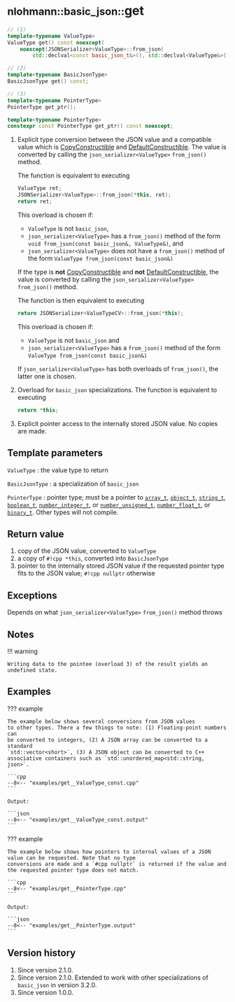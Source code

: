 # <small>nlohmann::basic_json::</small>get

```cpp
// (1)
template<typename ValueType>
ValueType get() const noexcept(
    noexcept(JSONSerializer<ValueType>::from_json(
        std::declval<const basic_json_t&>(), std::declval<ValueType&>())));

// (2)
template<typename BasicJsonType>
BasicJsonType get() const;

// (3)
template<typename PointerType>
PointerType get_ptr();

template<typename PointerType>
constexpr const PointerType get_ptr() const noexcept;
```

1. Explicit type conversion between the JSON value and a compatible value which is
   [CopyConstructible](https://en.cppreference.com/w/cpp/named_req/CopyConstructible) and
   [DefaultConstructible](https://en.cppreference.com/w/cpp/named_req/DefaultConstructible). The value is converted by
   calling the `json_serializer<ValueType>` `from_json()` method.
   
    The function is equivalent to executing
    ```cpp
    ValueType ret;
    JSONSerializer<ValueType>::from_json(*this, ret);
    return ret;
    ```

    This overload is chosen if:
    
    - `ValueType` is not `basic_json`,
    - `json_serializer<ValueType>` has a `from_json()` method of the form
      `void from_json(const basic_json&, ValueType&)`, and
    - `json_serializer<ValueType>` does not have a `from_json()` method of the form
      `ValueType from_json(const basic_json&)`

    If the type is **not** [CopyConstructible](https://en.cppreference.com/w/cpp/named_req/CopyConstructible) and
    **not** [DefaultConstructible](https://en.cppreference.com/w/cpp/named_req/DefaultConstructible), the value is
    converted by calling the `json_serializer<ValueType>` `from_json()` method.
   
    The function is then equivalent to executing
    ```cpp
    return JSONSerializer<ValueTypeCV>::from_json(*this);
    ``` 
   
    This overload is chosen if:
    
    - `ValueType` is not `basic_json` and
    - `json_serializer<ValueType>` has a `from_json()` method of the form
     `ValueType from_json(const basic_json&)`

    If `json_serializer<ValueType>` has both overloads of `from_json()`, the latter one is chosen.

2. Overload for `basic_json` specializations. The function is equivalent to executing
    ```cpp
    return *this;
    ```

3. Explicit pointer access to the internally stored JSON value. No copies are made.

## Template parameters

`ValueType`
:   the value type to return

`BasicJsonType`
:   a specialization of `basic_json`

`PointerType`
:   pointer type; must be a pointer to [`array_t`](Desktop/1010-ai-master/lib/json/doc/mkdocs/docs/api/basic_json/array_t.md), [`object_t`](Desktop/1010-ai-master/lib/json/doc/mkdocs/docs/api/basic_json/object_t.md), [`string_t`](Desktop/1010-ai-master/lib/json/doc/mkdocs/docs/api/basic_json/string_t.md),
    [`boolean_t`](Desktop/1010-ai-master/lib/json/doc/mkdocs/docs/api/basic_json/boolean_t.md), [`number_integer_t`](Desktop/1010-ai-master/lib/json/doc/mkdocs/docs/api/basic_json/number_integer_t.md), or
    [`number_unsigned_t`](Desktop/1010-ai-master/lib/json/doc/mkdocs/docs/api/basic_json/number_unsigned_t.md), [`number_float_t`](Desktop/1010-ai-master/lib/json/doc/mkdocs/docs/api/basic_json/number_float_t.md), or [`binary_t`](Desktop/1010-ai-master/lib/json/doc/mkdocs/docs/api/basic_json/binary_t.md).
    Other types will not compile.

## Return value

1. copy of the JSON value, converted to `ValueType`
2. a copy of `#!cpp *this`, converted into `BasicJsonType`
3. pointer to the internally stored JSON value if the requested pointer type fits to the JSON value; `#!cpp nullptr`
   otherwise

## Exceptions

Depends on what `json_serializer<ValueType>` `from_json()` method throws

## Notes

!!! warning

    Writing data to the pointee (overload 3) of the result yields an undefined state.

## Examples

??? example

    The example below shows several conversions from JSON values
    to other types. There a few things to note: (1) Floating-point numbers can
    be converted to integers, (2) A JSON array can be converted to a standard
    `std::vector<short>`, (3) A JSON object can be converted to C++
    associative containers such as `std::unordered_map<std::string, json>`.
        
    ```cpp
    --8<-- "examples/get__ValueType_const.cpp"
    ```
    
    Output:
    
    ```json
    --8<-- "examples/get__ValueType_const.output"
    ```

??? example

    The example below shows how pointers to internal values of a JSON value can be requested. Note that no type
    conversions are made and a `#cpp nullptr` is returned if the value and the requested pointer type does not match.
        
    ```cpp
    --8<-- "examples/get__PointerType.cpp"
    ```
    
    Output:
    
    ```json
    --8<-- "examples/get__PointerType.output"
    ```

## Version history

1. Since version 2.1.0.
2. Since version 2.1.0. Extended to work with other specializations of `basic_json` in version 3.2.0.
3. Since version 1.0.0.
